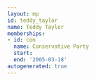 ```yaml
---
layout: mp
id: teddy_taylor
name: Teddy Taylor
memberships:
- id: con
  name: Conservative Party
  start: 
  end: '2005-03-18'
autogenerated: true
---
```

